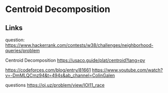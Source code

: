 # Centroid Decomposition

## Links 
question:
https://www.hackerrank.com/contests/w38/challenges/neighborhood-queries/problem

Centroid Decomposition
https://usaco.guide/plat/centroid?lang=py


https://codeforces.com/blog/entry/81661
https://www.youtube.com/watch?v=-DmMLQCmz94&t=494s&ab_channel=ColinGalen

questions
https://oj.uz/problem/view/IOI11_race
